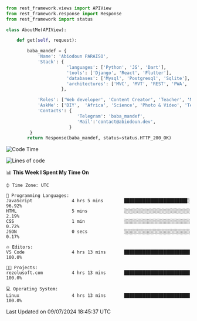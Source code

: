 ###
```python
from rest_framework.views import APIView
from rest_framework.response import Response
from rest_framework import status

class AboutMe(APIView):

    def get(self, request):

        baba_mandef = {
            'Name': 'Abiodoun PARAISO',
            'Stack': {
                       'languages': ['Python', 'JS', 'Dart'],
                       'tools': ['Django', 'React', 'Flutter'],
                       'databases': ['Mysql', 'Postgresql', 'Sqlite'],
                       'architectures': ['MVC', 'MVT', 'REST', 'PWA', 'SPA', 'MicroServices']
                     },

            'Roles': ['Web developer', 'Content Creator', 'Teacher', 'Mentor'],
            'AskMe': ['DIY',  'Africa', 'Science', 'Photo & Video', 'Tech'],
            'Contacts': {
                           'Telegram': 'baba_mandef',
                           'Mail':'contact@abiodoun.dev',
                        }
         }
        return Response(baba_mandef, status=status.HTTP_200_OK)

```                    

<!--START_SECTION:waka-->
![Code Time](http://img.shields.io/badge/Code%20Time-1%2C101%20hrs%2049%20mins-blue)

![Lines of code](https://img.shields.io/badge/From%20Hello%20World%20I%27ve%20Written-420%20Thousand%20lines%20of%20code-blue)

📊 **This Week I Spent My Time On** 

```text
⌚︎ Time Zone: UTC

💬 Programming Languages: 
JavaScript               4 hrs 5 mins        ████████████████████████░   96.92% 
HTML                     5 mins              ░░░░░░░░░░░░░░░░░░░░░░░░░   2.19% 
CSS                      1 min               ░░░░░░░░░░░░░░░░░░░░░░░░░   0.72% 
JSON                     0 secs              ░░░░░░░░░░░░░░░░░░░░░░░░░   0.17%

🔥 Editors: 
VS Code                  4 hrs 13 mins       █████████████████████████   100.0%

🐱‍💻 Projects: 
rezolusoft.com           4 hrs 13 mins       █████████████████████████   100.0%

💻 Operating System: 
Linux                    4 hrs 13 mins       █████████████████████████   100.0%

```


 Last Updated on 09/07/2024 18:45:37 UTC
<!--END_SECTION:waka-->
